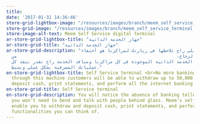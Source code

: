 ```yaml
---
title: 
date: '2017-01-31 14:36:46'
store-grid-lightbox-image: "/resources/images/branch/meem_self_service_terminal.jpg"
store-grid-image: "/resources/images/branch/meem_self_service_terminal.jpg"
store-image-alt-text: Meem Self Service digital terminal
ar-store-grid-lightbox-title: "جهاز الخدمة الذاتية"
ar-store-grid-title: "جهاز الخدمة الذاتية"
ar-store-grid-description: "من الأشياء اللي راح تلاحظها في زيارتك لمراكزنا هو أختفاء
  الصرافين وإختفاء الحاجة بإنك تتكلم مع الموظفين عبر الزجاج.                                                            من
  خلال أجهزة الخدمة الذاتية الموجودة في كل مراكزنا ومنافذ الخدمة راح تقدر تنفذ كل
  عملياتك المصرفية بشكل عملي وبسيط."
en-store-grid-lightbox-title: Self Service terminal <br>No more banking tellers because
  through this machine customers will be able to withdraw up to 50,000 Riyals and
  deposit cash, print statements, and perform all the internet banking functionalities.
en-store-grid-title: Self Service terminal
en-store-grid-description: You will notice the absence of banking tellers at our stores,
  you won't need to bend and talk with people behind glass. Meem's self service devices
  enable you to withdraw and deposit cash, print statements, and perform all the banking
  functionalities you can think of.
---
```


